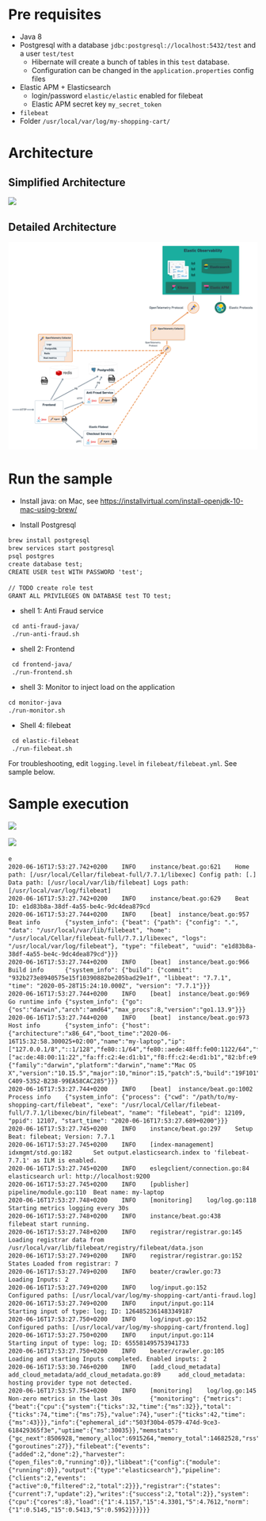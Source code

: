 
# Pre requisites

* Java 8
* Postgresql with a database `jdbc:postgresql://localhost:5432/test` and a user `test/test`
    * Hibernate will create a bunch of tables in this `test` database. 
    * Configuration can be changed in the `application.properties` config files
* Elastic APM + Elasticsearch
   * login/password `elastic/elastic` enabled for filebeat
   * Elastic APM secret key `my_secret_token`
* `filebeat`
* Folder `/usr/local/var/log/my-shopping-cart/`

# Architecture

## Simplified Architecture

![](https://github.com/cyrille-leclerc/my-shopping-cart/raw/elastic/docs/images/demo-architecture-simplified.png)

## Detailed Architecture

![](https://github.com/cyrille-leclerc/my-shopping-cart/raw/elastic/docs/images/demo-architecture.png)

# Run the sample

* Install java: on Mac, see https://installvirtual.com/install-openjdk-10-mac-using-brew/

* Install Postgresql

```
brew install postgresql
brew services start postgresql
psql postgres
create database test;
CREATE USER test WITH PASSWORD 'test';

// TODO create role test
GRANT ALL PRIVILEGES ON DATABASE test TO test;

```

* shell 1: Anti Fraud service
 
```
 cd anti-fraud-java/
 ./run-anti-fraud.sh  
 ```

* shell 2: Frontend
 
```
 cd frontend-java/
 ./run-frontend.sh  
 ```

* shell 3: Monitor to inject load on the application
 ```
cd monitor-java
./run-monitor.sh  
```

* Shell 4: filebeat
 
```
 cd elastic-filebeat
 ./run-filebeat.sh  
 ```

For troubleshooting, edit `logging.level` in `filebeat/filebeat.yml`.
See sample below.

# Sample execution

![](https://github.com/cyrille-leclerc/my-shopping-cart/raw/elastic/docs/images/elastic-apm-distributed-trace-elastic.png)

![](https://github.com/cyrille-leclerc/my-shopping-cart/raw/elastic/docs/images/elastic-apm-distributed-trace-elastic-links.png)

```
e
2020-06-16T17:53:27.742+0200    INFO    instance/beat.go:621    Home path: [/usr/local/Cellar/filebeat-full/7.7.1/libexec] Config path: [.] Data path: [/usr/local/var/lib/filebeat] Logs path: [/usr/local/var/log/filebeat]
2020-06-16T17:53:27.742+0200    INFO    instance/beat.go:629    Beat ID: e1d83b8a-38df-4a55-be4c-9dc4dea879cd
2020-06-16T17:53:27.744+0200    INFO    [beat]  instance/beat.go:957    Beat info       {"system_info": {"beat": {"path": {"config": ".", "data": "/usr/local/var/lib/filebeat", "home": "/usr/local/Cellar/filebeat-full/7.7.1/libexec", "logs": "/usr/local/var/log/filebeat"}, "type": "filebeat", "uuid": "e1d83b8a-38df-4a55-be4c-9dc4dea879cd"}}}
2020-06-16T17:53:27.744+0200    INFO    [beat]  instance/beat.go:966    Build info      {"system_info": {"build": {"commit": "932b273e8940575e15f10390882be205bad29e1f", "libbeat": "7.7.1", "time": "2020-05-28T15:24:10.000Z", "version": "7.7.1"}}}
2020-06-16T17:53:27.744+0200    INFO    [beat]  instance/beat.go:969    Go runtime info {"system_info": {"go": {"os":"darwin","arch":"amd64","max_procs":8,"version":"go1.13.9"}}}
2020-06-16T17:53:27.744+0200    INFO    [beat]  instance/beat.go:973    Host info       {"system_info": {"host": {"architecture":"x86_64","boot_time":"2020-06-16T15:32:58.300025+02:00","name":"my-laptop","ip":["127.0.0.1/8","::1/128","fe80::1/64","fe80::aede:48ff:fe00:1122/64","fe80::30:f0c:edef:aba6/64","192.168.3.46/24","fe80::64ca:3ff:fe68:5d7/64","fe80::64ca:3ff:fe68:5d7/64","fe80::bab3:7987:a623:85bc/64","fe80::e3f7:a61a:96c9:8ae8/64"],"kernel_version":"19.5.0","mac":["ac:de:48:00:11:22","fa:ff:c2:4e:d1:b1","f8:ff:c2:4e:d1:b1","82:bf:e9:40:48:01","82:bf:e9:40:48:00","82:bf:e9:40:48:05","82:bf:e9:40:48:04","82:bf:e9:40:48:01","0a:ff:c2:4e:d1:b1","66:ca:03:68:05:d7","66:ca:03:68:05:d7"],"os":{"family":"darwin","platform":"darwin","name":"Mac OS X","version":"10.15.5","major":10,"minor":15,"patch":5,"build":"19F101"},"timezone":"CEST","timezone_offset_sec":7200,"id":"04A12D9F-C409-5352-B238-99EA58CAC285"}}}
2020-06-16T17:53:27.744+0200    INFO    [beat]  instance/beat.go:1002   Process info    {"system_info": {"process": {"cwd": "/path/to/my-shopping-cart/filebeat", "exe": "/usr/local/Cellar/filebeat-full/7.7.1/libexec/bin/filebeat", "name": "filebeat", "pid": 12109, "ppid": 12107, "start_time": "2020-06-16T17:53:27.689+0200"}}}
2020-06-16T17:53:27.745+0200    INFO    instance/beat.go:297    Setup Beat: filebeat; Version: 7.7.1
2020-06-16T17:53:27.745+0200    INFO    [index-management]      idxmgmt/std.go:182      Set output.elasticsearch.index to 'filebeat-7.7.1' as ILM is enabled.
2020-06-16T17:53:27.745+0200    INFO    eslegclient/connection.go:84    elasticsearch url: http://localhost:9200
2020-06-16T17:53:27.745+0200    INFO    [publisher]     pipeline/module.go:110  Beat name: my-laptop
2020-06-16T17:53:27.748+0200    INFO    [monitoring]    log/log.go:118  Starting metrics logging every 30s
2020-06-16T17:53:27.748+0200    INFO    instance/beat.go:438    filebeat start running.
2020-06-16T17:53:27.748+0200    INFO    registrar/registrar.go:145      Loading registrar data from /usr/local/var/lib/filebeat/registry/filebeat/data.json
2020-06-16T17:53:27.749+0200    INFO    registrar/registrar.go:152      States Loaded from registrar: 7
2020-06-16T17:53:27.749+0200    INFO    beater/crawler.go:73    Loading Inputs: 2
2020-06-16T17:53:27.749+0200    INFO    log/input.go:152        Configured paths: [/usr/local/var/log/my-shopping-cart/anti-fraud.log]
2020-06-16T17:53:27.749+0200    INFO    input/input.go:114      Starting input of type: log; ID: 1264852361483349187 
2020-06-16T17:53:27.750+0200    INFO    log/input.go:152        Configured paths: [/usr/local/var/log/my-shopping-cart/frontend.log]
2020-06-16T17:53:27.750+0200    INFO    input/input.go:114      Starting input of type: log; ID: 655581495753941733 
2020-06-16T17:53:27.750+0200    INFO    beater/crawler.go:105   Loading and starting Inputs completed. Enabled inputs: 2
2020-06-16T17:53:30.746+0200    INFO    [add_cloud_metadata]    add_cloud_metadata/add_cloud_metadata.go:89     add_cloud_metadata: hosting provider type not detected.
2020-06-16T17:53:57.754+0200    INFO    [monitoring]    log/log.go:145  Non-zero metrics in the last 30s        {"monitoring": {"metrics": {"beat":{"cpu":{"system":{"ticks":32,"time":{"ms":32}},"total":{"ticks":74,"time":{"ms":75},"value":74},"user":{"ticks":42,"time":{"ms":43}}},"info":{"ephemeral_id":"503f30b4-0579-474d-9ce3-618429365f3e","uptime":{"ms":30035}},"memstats":{"gc_next":8506928,"memory_alloc":6915264,"memory_total":14682528,"rss":32731136},"runtime":{"goroutines":27}},"filebeat":{"events":{"added":2,"done":2},"harvester":{"open_files":0,"running":0}},"libbeat":{"config":{"module":{"running":0}},"output":{"type":"elasticsearch"},"pipeline":{"clients":2,"events":{"active":0,"filtered":2,"total":2}}},"registrar":{"states":{"current":7,"update":2},"writes":{"success":2,"total":2}},"system":{"cpu":{"cores":8},"load":{"1":4.1157,"15":4.3301,"5":4.7612,"norm":{"1":0.5145,"15":0.5413,"5":0.5952}}}}}}
```
